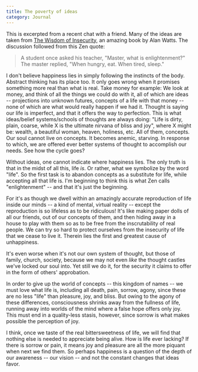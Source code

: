 ```yaml
---
title: The poverty of ideas
category: Journal
---
```


This is excerpted from a recent chat with a friend.  Many of the ideas
are taken from [The Wisdom of Insecurity](http://www.amazon.com/exec/obidos/tg/detail/-/0394704681/qid=1089187494/sr=8-1/ref=pd_ka_1/104-5291186-8751115?v=glance&s=books&n=507846), an amazing book by Alan Watts.
The discussion followed from this Zen quote:

> A student once asked his teacher, "Master, what is enlightenment?"
> The master replied, "When hungry, eat. When tired, sleep."

I don't believe happiness lies in simply following the instincts of the
body.  Abstract thinking has its place too.  It only goes wrong when it
promises something more real than what is real.  Take money for example:
We look at money, and think of all the things we could do with it, all
of which are ideas -- projections into unknown futures, concepts of a
life with that money -- none of which are what would really happen if we
had it.  Thought is saying our life is imperfect, and that it offers the
way to perfection.  This is what ideas/belief systems/schools of
thoughts are always doing: "Life is dirty, plain, coarse, while X is the
ultimate nirvana of bliss and joy", where X might be: wealth, a
beautiful woman, heaven, holiness, etc.  All of them, concepts.  Our
soul cannot live on concepts.  It becomes anemic, starving.  In response
to which, we are offered ever better systems of thought to accomplish
our needs.  See how the cycle goes?

Without ideas, one cannot indicate where happiness lies.  The only truth
is that in the midst of all this, life *is*.  Or rather, what we symbolize
by the word "life".  So the first task is to abandon concepts as a
substitute for life, while accepting all that life is.  I'm beginning to
think this is what Zen calls "enlightenment" -- and that it's just the
beginning.

For it's as though we dwell within an amazingly accurate reproduction of
life inside our minds -- a kind of mental, virtual reality -- except the
reproduction is so lifeless as to be ridiculous!  It's like making paper
dolls of all our friends, out of our concepts of them, and then hiding
away in a house to play with them so as to be free from the
inscrutability of real people.  We can try so hard to protect ourselves
from the insecurity of life that we cease to live it.  Therein lies the
first and greatest cause of unhappiness.

It's even worse when it's not our own system of thought, but those of
family, church, society, because we may not even *like* the thought
castles we've locked our soul into.  Yet still we do it, for the
security it claims to offer in the form of others' approbation.

In order to give up the world of concepts -- this kingdom of names -- we
must love what life is, including all death, pain, sorrow, agony, since
these are no less "life" than pleasure, joy, and bliss.  But owing to
the agony of these differences, consciousness shrinks away from the
fullness of life, running away into worlds of the mind where a false
hope offers only joy.  This must end in a quality-less stasis, however,
since sorrow is what makes possible the perception of joy.

I think, once we taste of the real bittersweetness of life, we will find
that nothing else is needed to appreciate being alive.  How is life ever
lacking?  If there is sorrow or pain, it means joy and pleasure are all
the more piquant when next we find them.  So perhaps happiness is a
question of the depth of our awareness -- our vision -- and not the
constant changes that ideas favor.


